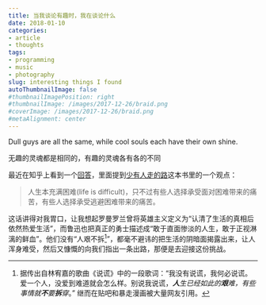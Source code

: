 ```yaml
---
title: 当我谈论有趣时，我在谈论什么
date: 2018-01-10
categories:
- article
- thoughts
tags:
- programming
- music
- photography
slug: interesting things I found
autoThumbnailImage: false
#thumbnailImagePosition: right
#thumbnailImage: /images/2017-12-26/braid.png
#coverImage: /images/2017-12-26/braid.png
#metaAlignment: center
---
```


Dull guys are all the same, while cool souls each have their own shine.

无趣的灵魂都是相同的，有趣的灵魂各有各的不同
<!--more-->

最近在知乎上看到一个[回答]()，里面提到[少有人走的路]()这本书里的一个观点：

> 人生本充满困难(life is difficult)，只不过有些人选择承受面对困难带来的痛苦，有些人选择承受逃避困难带来的痛苦。

这话讲得对我胃口，让我想起罗曼罗兰曾将英雄主义定义为“认清了生活的真相后依然热爱生活”，而鲁迅也把真正的勇士描述成“敢于直面惨淡的人生，敢于正视淋漓的鲜血”。他们没有“人艰不拆[^1]”，都毫不避讳的把生活的阴暗面揭露出来，让人浑身难受，然后又慷慨的向我们指出一条出路，那便是去迎接这份挑战。










[^1]:据传出自林宥嘉的歌曲《说谎》中的一段歌词：“我没有说谎，我何必说谎。爱一个人，没爱到难道就会怎么样。别说我说谎，_**人**生已经如此的**艰**难，有些事情就**不**要**拆**穿_。” 继而在贴吧和暴走漫画被大量网友引用。